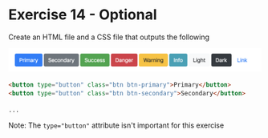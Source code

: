 # Exercise 14 - Optional

Create an HTML file and a CSS file that outputs the following

![exercise-14 goal](../../assets/ex-14-goal.png)

```html
<button type="button" class="btn btn-primary">Primary</button>
<button type="button" class="btn btn-secondary">Secondary</button>

...
```

Note: The `type="button"` attribute isn't important for this exercise
